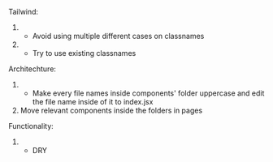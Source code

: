 Tailwind:

1. - Avoid using multiple different cases on classnames
2. - Try to use existing classnames

Architechture:

1. - Make every file names inside components' folder uppercase and edit the file name inside of it to index.jsx
2. Move relevant components inside the folders in pages

Functionality:

1. - DRY
